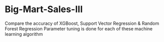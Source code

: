 # Big-Mart-Sales-III

Compare the accuracy of XGBoost, Support Vector Regression &amp; Random Forest Regression 
Parameter tuning is done for each of these machine learning algorithm

